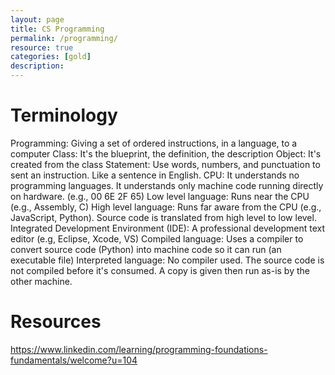 ```yaml
---
layout: page
title: CS Programming
permalink: /programming/
resource: true
categories: [gold]
description: 
---
```


# Terminology

Programming: Giving a set of ordered instructions, in a language, to a computer
Class: It's the blueprint, the definition, the description
Object: It's created from the class
Statement: Use words, numbers, and punctuation to sent an instruction. Like a sentence in English. 
CPU: It understands no programming languages. It understands only machine code running directly on hardware. (e.g., 00 6E 2F 65)
Low level language: Runs near the CPU (e.g., Assembly, C)
High level language: Runs far aware from the CPU (e.g., JavaScript, Python). Source code is translated from high level to low level.
Integrated Development Environment (IDE): A professional development text editor (e.g, Eclipse, Xcode, VS)
Compiled language: Uses a compiler to convert source code (Python) into machine code so it can run (an executable file)
Interpreted language: No compiler used. The source code is not compiled before it's consumed. A copy is given then run as-is by the other machine.


# Resources

https://www.linkedin.com/learning/programming-foundations-fundamentals/welcome?u=104